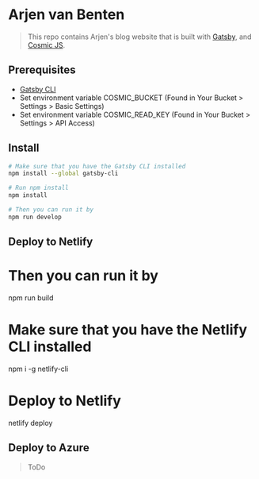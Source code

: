# Arjen van Benten

> This repo contains Arjen's blog website that is built with [Gatsby](https://www.gatsbyjs.org/), and [Cosmic JS](https://www.cosmicjs.com).

## Prerequisites

- [Gatsby CLI](https://www.gatsbyjs.org/docs/)
- Set environment variable COSMIC_BUCKET (Found in Your Bucket > Settings > Basic Settings)
- Set environment variable COSMIC_READ_KEY (Found in Your Bucket > Settings > API Access)

## Install

``` bash
# Make sure that you have the Gatsby CLI installed
npm install --global gatsby-cli

# Run npm install
npm install

# Then you can run it by
npm run develop
```

## Deploy to Netlify

# Then you can run it by
npm run build

# Make sure that you have the Netlify CLI installed
npm i -g netlify-cli

# Deploy to Netlify
netlify deploy

## Deploy to Azure

> ToDo
